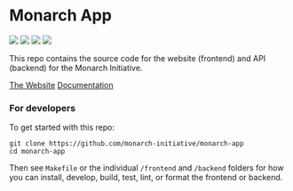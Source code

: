 # Monarch App

![](https://github.com/monarch-initiative/monarch-app/actions/workflows/test-backend.yaml/badge.svg)
![](https://github.com/monarch-initiative/monarch-app/actions/workflows/test-frontend.yaml/badge.svg)
![](https://github.com/monarch-initiative/monarch-app/actions/workflows/deploy-documentation.yaml/badge.svg)
![](https://github.com/monarch-initiative/monarch-app/actions/workflows/build-image.yaml/badge.svg)

This repo contains the source code for the website (frontend) and API (backend) for the Monarch Initiative.

[The Website](https://monarch-app.monarchinitiative.org)
[Documentation](https://monarch-app.monarchinitiative.org/docs)

### For developers

To get started with this repo:

```
git clone https://github.com/monarch-initiative/monarch-app
cd monarch-app
```

Then see `Makefile` or the individual `/frontend` and `/backend` folders for how you can install, develop, build, test, lint, or format the frontend or backend.
